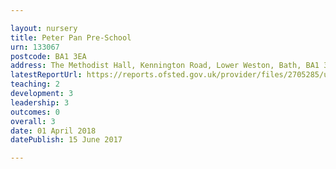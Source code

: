 ```yaml
---

layout: nursery
title: Peter Pan Pre-School
urn: 133067
postcode: BA1 3EA
address: The Methodist Hall, Kennington Road, Lower Weston, Bath, BA1 3EA
latestReportUrl: https://reports.ofsted.gov.uk/provider/files/2705285/urn/133067.pdf
teaching: 2
development: 3
leadership: 3
outcomes: 0
overall: 3
date: 01 April 2018 
datePublish: 15 June 2017

---
```

